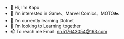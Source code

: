 - 👋 Hi, I’m Kapo
- 👀 I’m interested in Game、Marvel Comics、MOTO🏍
- 🌱 I’m currently learning Dotnet
- 💞️ I’m looking to Learning together
- 📫 To reach me Email: nn517643054@163.com
